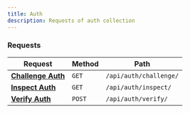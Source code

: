 ```yaml
---
title: Auth
description: Requests of auth collection
---
```


### Requests

| Request | Method | Path |
|---------|--------|------|
| [**Challenge Auth**](/docs/api/auth/challenge) | `GET` | `/api/auth/challenge/` |
| [**Inspect Auth**](/docs/api/auth/inspect) | `GET` | `/api/auth/inspect/` |
| [**Verify Auth**](/docs/api/auth/verify) | `POST` | `/api/auth/verify/` |

